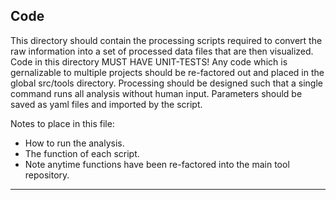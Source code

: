 Code
-----

This directory should contain the processing scripts required to convert the raw information into 
a set of processed data files that are then visualized. Code in this directory MUST HAVE UNIT-TESTS! 
Any code which is gernalizable to multiple projects should be re-factored out and placed in the global src/tools
directory. Processing should be designed such that a single command runs all analysis without human input. Parameters should
be saved as yaml files and imported by the script.

Notes to place in this file:
  - How to run the analysis.
  - The function of each script.
  - Note anytime functions have been re-factored into the main tool repository.
  
---------------------